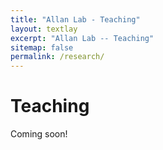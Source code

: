 ```yaml
---
title: "Allan Lab - Teaching"
layout: textlay
excerpt: "Allan Lab -- Teaching"
sitemap: false
permalink: /research/
---
```


# Teaching

Coming soon!
